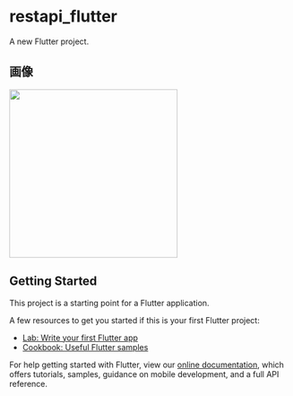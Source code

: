 # restapi_flutter

A new Flutter project.

## 画像

<img src="https://user-images.githubusercontent.com/92189386/157355439-3ea771f3-112a-4227-ba05-2212f195af4f.png" width="300">


## Getting Started

This project is a starting point for a Flutter application.

A few resources to get you started if this is your first Flutter project:

- [Lab: Write your first Flutter app](https://flutter.dev/docs/get-started/codelab)
- [Cookbook: Useful Flutter samples](https://flutter.dev/docs/cookbook)

For help getting started with Flutter, view our
[online documentation](https://flutter.dev/docs), which offers tutorials,
samples, guidance on mobile development, and a full API reference.
